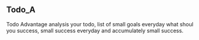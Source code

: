 ## Todo_A

Todo Advantage analysis your todo, list of small goals
everyday what shoul you success, small success everyday and
accumulately small success.